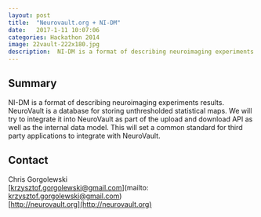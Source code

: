 ```yaml
---
layout: post
title:  "Neurovault.org + NI-DM"
date:   2017-1-11 10:07:06
categories: Hackathon 2014
image: 22vault-222x180.jpg
description:  NI-DM is a format of describing neuroimaging experiments results. NeuroVault is a database for storing unthresholded statistical maps.
---
```

## Summary
NI-DM is a format of describing neuroimaging experiments results. NeuroVault is a database for storing unthresholded statistical maps. We will try to integrate it into NeuroVault as part of the upload and download API as well as the internal data model. This will set a common standard for third party applications to integrate with NeuroVault.


## Contact  
Chris Gorgolewski  
[krzysztof.gorgolewski@gmail.com](mailto: krzysztof.gorgolewski@gmail.com)  
[http://neurovault.org](http://neurovault.org)  
